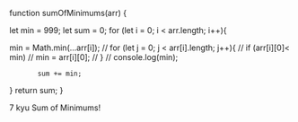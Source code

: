 function sumOfMinimums(arr) {

let min = 999;
let sum = 0;
  for (let i = 0; i < arr.length; i++){
    
   min = Math.min(...arr[i]); 
 //  for (let j = 0; j < arr[i].length; j++){
 //   if (arr[i][0]< min)
 //     min = arr[i][0];
  // }
    // console.log(min);
   
           sum += min;
   
  }
    return sum;
}

7 kyu
Sum of Minimums!
